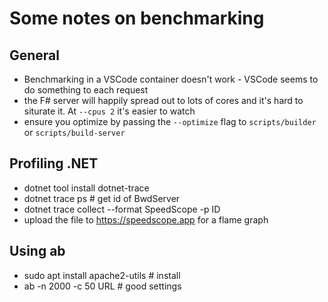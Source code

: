 # Some notes on benchmarking

## General

- Benchmarking in a VSCode container doesn't work - VSCode seems to do something to each request
- the F# server will happily spread out to lots of cores and it's hard to siturate it. At `--cpus 2` it's easier to watch
- ensure you optimize by passing the `--optimize` flag to `scripts/builder` or `scripts/build-server`

## Profiling .NET
- dotnet tool install dotnet-trace
- dotnet trace ps # get id of BwdServer
- dotnet trace collect --format SpeedScope -p ID
- upload the file to https://speedscope.app for a flame graph


## Using ab

- sudo apt install apache2-utils # install
- ab -n 2000 -c 50 URL # good settings


